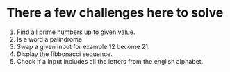 # There a few challenges here to solve

1. Find all prime numbers up to given value.
2. Is a word a palindrome.
4. Swap a given input for example 12 become 21.
5. Display the fibbonacci sequence.
6. Check if a input includes all the letters from the english alphabet.
